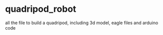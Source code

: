 # quadripod_robot
all the file to build a quadripod, including 3d model, eagle files and arduino code
